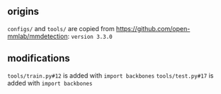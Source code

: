 ## origins 
`configs/` and `tools/` are copied from https://github.com/open-mmlab/mmdetection: `version 3.3.0`


## modifications
`tools/train.py#12` is added with `import backbones`
`tools/test.py#17` is added with `import backbones`

 